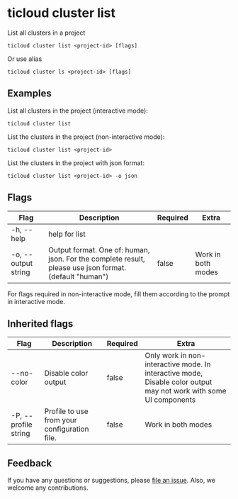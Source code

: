 # ticloud cluster list

List all clusters in a project

```shell
ticloud cluster list <project-id> [flags]
```

Or use alias

```shell
ticloud cluster ls <project-id> [flags]
```

## Examples

List all clusters in the project (interactive mode):

```shell
ticloud cluster list
```

List the clusters in the project (non-interactive mode):

```shell
ticloud cluster list <project-id> 
```

List the clusters in the project with json format:

```shell
ticloud cluster list <project-id> -o json
```

## Flags

| Flag                | Description                                                                                            | Required | Extra              |
|---------------------|--------------------------------------------------------------------------------------------------------|----------|--------------------|
| -h, --help          | help for list                                                                                          |          |                    |
| -o, --output string | Output format. One of: human, json. For the complete result, please use json format. (default "human") | false    | Work in both modes |

<Note> For flags required in non-interactive mode, fill them according to the prompt in interactive mode. </Note>

## Inherited flags

| Flag                 | Description                                  | Required | Extra                                                                                                             |
|----------------------|----------------------------------------------|----------|-------------------------------------------------------------------------------------------------------------------|
| --no-color           | Disable color output                         | false    | Only work in non-interactive mode. In interactive mode, Disable color output may not work with some UI components |
| -P, --profile string | Profile to use from your configuration file. | false    | Work in both modes                                                                                                |

## Feedback

If you have any questions or suggestions, please [file an issue](https://github.com/tidbcloud/tidbcloud-cli/issues/new/choose).
Also, we welcome any contributions.
